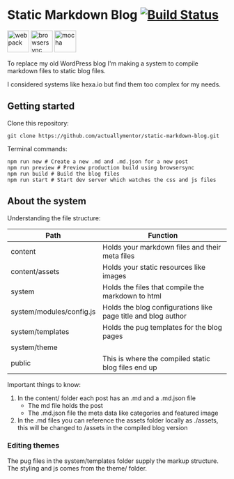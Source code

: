 # Static Markdown Blog [![Build Status](https://travis-ci.org/actuallymentor/static-markdown-blog.svg?branch=master)](https://travis-ci.org/actuallymentor/static-markdown-blog)

<img height="50px" alt="webpack" src="http://i.imgur.com/ZtANAeL.png" />
<img height="50px" alt="browsersync" src="http://i.imgur.com/L5peje9.png" />
<img height="50px" alt="mocha" src="http://i.imgur.com/yo9d9Qe.png" />

To replace my old WordPress blog I'm making a system to compile markdown files to static blog files.

I considered systems like hexa.io but find them too complex for my needs.

## Getting started

Clone this repository:

```shell
git clone https://github.com/actuallymentor/static-markdown-blog.git
```

Terminal commands:

```shell
npm run new # Create a new .md and .md.json for a new post
npm run preview # Preview production build using browsersync
npm run build # Build the blog files
npm run start # Start dev server which watches the css and js files
```

## About the system

Understanding the file structure:

| Path | Function |
| ------ | -------- |
| content | Holds your markdown files and their meta files
| content/assets | Holds your static resources like images
| system | Holds the files that compile the markdown to html
| system/modules/config.js | Holds the blog configurations like page title and blog author
| system/templates | Holds the pug templates for the blog pages
| system/theme
| public | This is where the compiled static blog files end up

Important things to know:

1. In the content/ folder each post has an .md and a .md.json file
    - The md file holds the post
    - The .md.json file the meta data like categories and featured image
2. In the .md files you can reference the assets folder locally as ./assets, this will be changed to /assets in the compiled blog version

### Editing themes

The pug files in the system/templates folder supply the markup structure. The styling and js comes from the theme/ folder.